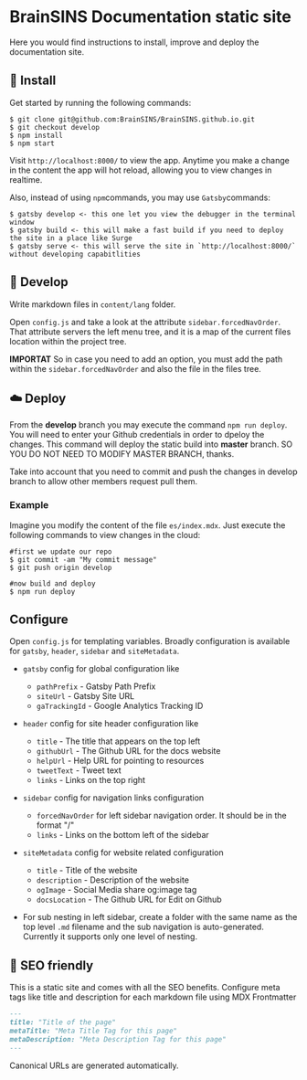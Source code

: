 # BrainSINS Documentation static site

Here you would find instructions to install, improve and deploy the documentation site.

## 🚀 Install

Get started by running the following commands:

```
$ git clone git@github.com:BrainSINS/BrainSINS.github.io.git
$ git checkout develop
$ npm install
$ npm start
```

Visit `http://localhost:8000/` to view the app. Anytime you make a change in the content the app will hot reload, allowing you to view changes in realtime. 

Also, instead of using `npm`commands, you may use `Gatsby`commands:

```
$ gatsby develop <- this one let you view the debugger in the terminal window
$ gatsby build <- this will make a fast build if you need to deploy the site in a place like Surge
$ gatsby serve <- this will serve the site in `http://localhost:8000/` without developing capabitlities
```


## 🔧 Develop

Write markdown files in `content/lang` folder.

Open `config.js` and take a look at the attribute `sidebar.forcedNavOrder`. That attribute servers the left menu tree, and it is a map of the current files location within the project tree.

**IMPORTAT** So in case you need to add an option, you must add the path within the `sidebar.forcedNavOrder` and also the file in the files tree.

## ☁️ Deploy

From the **develop** branch you may execute the command `npm run deploy`. You will need to enter your Github credentials in order to dpeloy the changes. This command will deploy the static build into **master** branch. SO YOU DO NOT NEED TO MODIFY MASTER BRANCH, thanks.

Take into account that you need to commit and push the changes in develop branch to allow other members request pull them.

### Example
Imagine you modify the content of the file `es/index.mdx`. Just execute the following commands to view changes in the cloud:
```
#first we update our repo
$ git commit -am "My commit message"
$ git push origin develop

#now build and deploy
$ npm run deploy
```


## Configure

Open `config.js` for templating variables. Broadly configuration is available for `gatsby`, `header`, `sidebar` and `siteMetadata`.

- `gatsby` config for global configuration like 
    - `pathPrefix` - Gatsby Path Prefix
    - `siteUrl` - Gatsby Site URL
    - `gaTrackingId` - Google Analytics Tracking ID

- `header` config for site header configuration like
    - `title` - The title that appears on the top left
    - `githubUrl` - The Github URL for the docs website
    - `helpUrl` - Help URL for pointing to resources
    - `tweetText` - Tweet text
    - `links` - Links on the top right

- `sidebar` config for navigation links configuration
    - `forcedNavOrder` for left sidebar navigation order. It should be in the format "/<filename>"
    - `links` - Links on the bottom left of the sidebar

- `siteMetadata` config for website related configuration
    - `title` - Title of the website
    - `description` - Description of the website
    - `ogImage` - Social Media share og:image tag
    - `docsLocation` - The Github URL for Edit on Github

- For sub nesting in left sidebar, create a folder with the same name as the top level `.md` filename and the sub navigation is auto-generated. Currently it supports only one level of nesting.

## 🤖 SEO friendly

This is a static site and comes with all the SEO benefits. Configure meta tags like title and description for each markdown file using MDX Frontmatter

```markdown
---
title: "Title of the page"
metaTitle: "Meta Title Tag for this page"
metaDescription: "Meta Description Tag for this page"
---
```

Canonical URLs are generated automatically.



